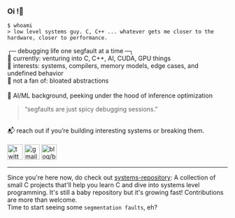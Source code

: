 ### Oi !👋
```
$ whoami
> low level systems guy. C, C++ ... whatever gets me closer to the hardware, closer to performance.
```
┌─ debugging life one segfault at a time ─┐<br>
🔧 currently: venturing into C, C++, AI, CUDA, GPU things<br>
🧠 interests: systems, compilers, memory models, edge cases, and undefined behavior<br>
🚫 not a fan of: bloated abstractions<br><br>
🤖 AI/ML background, peeking under the hood of inference optimization


> “segfaults are just spicy debugging sessions.” <br><br>

📬 reach out if you’re building interesting systems or breaking them.<br><br>
<a href="https://x.com/adithyalennzer"><img src="https://img.icons8.com/?size=100&id=8HtzWaaC5y60&format=png&color=000000" height="35" width="35" alt="twitter/X" title="X/twitter handle"></img></a>
<a href="mailto:segfaultscribe@gmail.com"><img src="https://img.icons8.com/?size=100&id=Cjuj2uISMdQ1&format=png&color=000000" height="35" width="35" alt="gmail/email" title="personal email"></img></a>
<a href="https://lennzer.bearblog.dev/"><img src="https://img.icons8.com/?size=100&id=jnU5ze2ojiku&format=png&color=000000" height="35" width="35" alt="blog/bear-blog" title="personal blog"></img></a>
<hr>

Since you're here now, do check out [systems-repository](https://github.com/segfaultscribe/systems-repository): A collection of small C projects that'll help you learn C and dive into systems level programming. It's still a baby repository but it's growing fast! Contributions are more than welcome. <br>Time to start seeing some `segmentation faults`, eh? 

